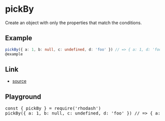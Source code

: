 <script setup>import RunKit from './components/RunKit.vue'</script>

# pickBy

Create an object with only the properties that match the conditions.

## Example

```ts
pickBy({ a: 1, b: null, c: undefined, d: 'foo' }) // => { a: 1, d: 'foo' }
@example
```

## Link

- [source](https://github.com/KoichiKiyokawa/rhodash/blob/main/src/pickBy.ts)

## Playground

<RunKit>
<pre>
const { pickBy } = require('rhodash')
pickBy({ a: 1, b: null, c: undefined, d: 'foo' }) // => { a: 1, d: 'foo' }
</pre>
</RunKit>
